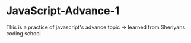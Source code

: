 # JavaScript-Advance-1
This is a practice of javascript's advance topic  ->  learned from Sheriyans coding school
